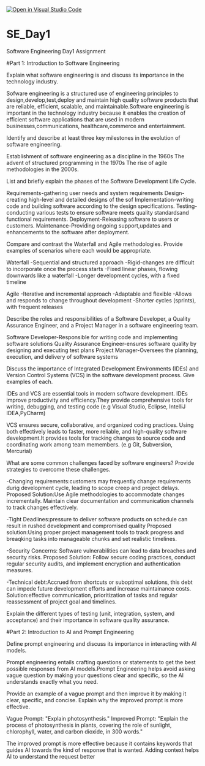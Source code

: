 [![Open in Visual Studio Code](https://classroom.github.com/assets/open-in-vscode-2e0aaae1b6195c2367325f4f02e2d04e9abb55f0b24a779b69b11b9e10269abc.svg)](https://classroom.github.com/online_ide?assignment_repo_id=18414326&assignment_repo_type=AssignmentRepo)
# SE_Day1
Software Engineering Day1 Assignment

#Part 1: Introduction to Software Engineering

Explain what software engineering is and discuss its importance in the technology industry.

Sofware engineering is a structured use of engineering principles to design,develop,test,deploy and maintain high quality software products that are reliable, efficient, scalable, and maintainable.Software engineering is important in the technology industry because it enables the creation of efficient software applications that are used in modern businesses,communications, healthcare,commerce and entertainment.

Identify and describe at least three key milestones in the evolution of software engineering.

Establishment of software engineering as a discipline in the 1960s
The advent of structured programming in the 1970s
The rise of agile methodologies in the 2000s.

List and briefly explain the phases of the Software Development Life Cycle.

Requirements-gathering user needs and system requirements
Design-creating high-level and detailed designs of the sof
Implementation-writing code and building software according to the design specifications.
Testing-conducting various tests to ensure software meets quality standardsand functional requirements.
Deployment-Releasing software to users or customers.
Maintenance-Providing ongoing support,updates and enhancements to the software after deployment.


Compare and contrast the Waterfall and Agile methodologies. Provide examples of scenarios where each would be appropriate.

Waterfall
-Sequential and structured approach
-Rigid-changes are difficult to incorporate once the process starts
-Fixed linear phases, flowing downwards like a waterfall
-Longer development cycles, with a fixed timeline

Agile
-Iterative and incremental approach 
-Adaptable and flexible
-Allows and responds to change throughout development
-Shorter cycles (sprints), with frequent releases

Describe the roles and responsibilities of a Software Developer, a Quality Assurance Engineer, and a Project Manager in a software engineering team.

Software Developer-Responsible for writing code and implementing software solutions
Quality Assurance Engineer-ensures software quality by designing and executing test plans
Project Manager-Oversees the planning, execution, and delivery of software systems

Discuss the importance of Integrated Development Environments (IDEs) and Version Control Systems (VCS) in the software development process. Give examples of each.

IDEs and VCS are essential tools in modern software development. IDEs improve productivity and efficiency.They provide comprehensive tools for writing, debugging, and testing code (e.g Visual Studio, Eclipse, IntelliJ IDEA,PyCharm) 

VCS ensures secure, collaborative, and organized coding practices. Using both effectively leads to faster, more reliable, and high-quality software development.It provides tools for tracking changes to source code and coordinating work among team memembers. (e.g Git, Subversion, Mercurial)

What are some common challenges faced by software engineers? Provide strategies to overcome these challenges.

-Changing requirements:customers may frequently change requirements durig development cycle, leading to scope creep and project delays.
Proposed Solution:Use Agile methodologies to accommodate changes incrementally. Maintain clear documentation and communication channels to track changes effectively.

-Tight Deadlines:pressure to deliver software products on schedule can result in rushed development and compromised quality
Proposed solution:Using proper project management tools to track progress and breaqking tasks into manageable chunks and set realistic timelines.

-Security Concerns: Software vulnerabilities can lead to data breaches and security risks.
Proposed Solution: Follow secure coding practices, conduct regular security audits, and implement encryption and authentication measures.

-Technical debt:Accrued from shortcuts or suboptimal solutions, this debt can impede future development efforts and increase maintainance costs.
Solution:effective communication, prioritization of tasks and regular reassessment of project goal and timelines.

Explain the different types of testing (unit, integration, system, and acceptance) and their importance in software quality assurance.


#Part 2: Introduction to AI and Prompt Engineering


Define prompt engineering and discuss its importance in interacting with AI models.

Prompt engineering entails crafting questions or statements to get the best possible responses from AI models.Prompt Engineering helps avoid asking vague question by making your questions clear and specific, so the AI understands exactly what you need.

Provide an example of a vague prompt and then improve it by making it clear, specific, and concise. Explain why the improved prompt is more effective.

Vague Prompt: "Explain photosynthesis."
Improved Prompt: "Explain the process of photosynthesis in plants, covering the role of sunlight, chlorophyll, water, and carbon dioxide, in 300 words."

The improved prompt is more effective because it contains keywords that guides AI towards the kind of response that is wanted. Adding context helps AI to understand the request better
